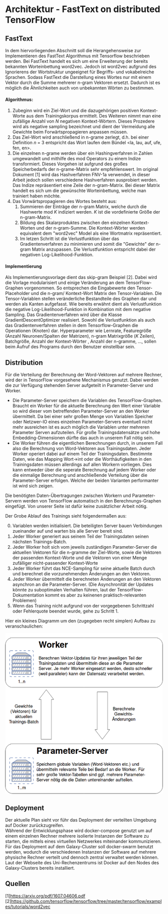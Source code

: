 # Architektur - FastText on distributed TensorFlow

## FastText

In dem hiervorliegenden Abschnitt soll die Herangehensweise zur Implementieren des FastText Algorithmus mit Tensorflow 
beschrieben werden. Bei FastText handelt es sich um eine Erweiterung der bereits bekannten Worteinbettung word2vec. 
Jedoch ist word2vec aufgrund des Ignorierens der Wortstruktur ungeeignet für Begriffs- und vokabelreiche Sprachen. 
Sodass FastText die Darstellung eines Wortes nur mit einem Vektor durch die Summe mehrerer n-gram Vektoren ersetzt. 
Dadurch ist es möglich die Ähnlichkeiten auch von unbekannten Wörten zu bestimmen. 

#### Algorithmus:

1) Zubeginn wird ein Ziel-Wort und die dazugehörigen positiven Kontext-Worte aus dem Trainingskorpus ermittelt. Des Weiteren nimmt man eine zufällige Anzahl 
von _N_ negativen Kontext-Wörtern. Dieses Prozedere wird als negative sampling bezeichnet und dient der Vermeidung alle Gewichte beim Forwärtspropagieren anpassen müssen.
2) Das Ziel-Wort wird anschließend in n-grame zerlegt, d.h. bei einer Definition _n_ = 3 entspricht das Wort laufen dem Bündel
<la, lau, auf, ufe, fen, en>.
3) Die einzelnen n-grame werden über ein Hashingverfahren in Zahlen umgewandelt und mithilfe des mod Operators 
zu einem Indize transformiert. Dieses Vorgehen ist aufgrund des großes Speicherbedarfs der n-grame-Matrix sehr empfehlenswert. Im original Dokument [1] wird das Hashverfahren FNV-1a verwendet, in dieser Arbeit jedoch sollen
verschiedene Hashverfahren ausprobiert werden. Das Indize repräsentiert eine Zeile der n-gram-Matrix. Bei dieser Matrix handelt es 
sich um die gewünschte Worteinbettung, welche man trainiert haben möchte.
3) Das Vorwärtspropagieren des Wortes besteht aus: 
   1) Summieren der Einträge der n-gram Matrix, welche durch die Hashwerte mod _K_ indiziert werden.
   _K_ ist die vordefinierte Größe der n-gram-Matrix.
   2) Bildung des Skalarproduktes zwischen den einzelnen Kontext-Worten und der n-gram-Summe.
   Die Kontext-Wörter werden equivalent dem "word2vec" Model als eine Wortmatrix repräsentiert.
   3) Im letzen Schritt ist die Verlustfunktion über das Gradientenverfahren zu minimieren und somit die "Gewichte" der n-gram Matrix anzupassen.
   Die Verlustfunktion entspricht dabei der negativen Log-Likelihood-Funktion.


#### Implementierung

Als Implementierungsvorlage dient das skip-gram Beispiel [2]. Dabei wird die Vorlage modularisiert und einige 
Veränderung an dem TensorFlow-Graphen vorgenommen. So entsprechen die Eingabewerte den Tensor-Placeholder und die n-gram/ 
Kontext-Wort Matrix den Tensor-Variablen. Die Tensor-Variablen stellen veränderliche Bestandteile des Graphen dar und 
werden als Kanten aufgefasst. Wie bereits erwähnt dient als Verlustfunktion die negative Log-Likelihood-Funktion in Kombination 
mit dem negative Sampling. Das Gradientenverfahren wird über die Klasse GradientDescentOptimizer realisiert. Sowohl die Verlustfunktion als auch
das Gradientenverfahren stellen in dem Tensorflow-Graphen die Operationen (Knoten) dar. Hyperparameter wie Lernrate, Featuregröße (Anzahl Neuronen/Spalten der Matrizen), n-gram Matrixgröße (_K_ Zeilen), Batchgröße, Anzahl der Kontext-Wörter , Anzahl der n-gramme, ...,
sollen beim Aufruf des Programs durch den Benutzer einstellbar sein. 




## Distribution

Für die Verteilung der Berechnung der Word-Vektoren auf mehrere Rechner, wird der in TensorFlow vorgesehene Mechanismus genutzt. Dabei werden die zur Verfügung stehenden Server aufgeteilt in Parameter-Server und Worker.  
- Die Parameter-Server speichern die Variablen des TensorFlow-Graphen. Braucht ein Worker für die aktuelle Berechnung den Wert einer Variable so wird dieser vom betreffenden Parameter-Server an den Worker übermittelt. Da bei einer sehr großen Menge von Variablen Speicher oder Netzwer-IO eines einzelnen Parameter-Servers eventuell nicht mehr ausreichen ist es auch möglich die Variablen unter mehreren Parameter Serven aufzuteilen. Für große Trainingsdatensätze und hohe Embedding-Dimensionen dürfte das auch in unserem Fall nötig sein. 
- Die Worker führen die eigentlichen Berechnungen durch, in unserem Fall also die Berechnung von Word-Vektoren aus Trainingsdaten. Jeder Worker operiert dabei auf einem Teil der Trainingsdaten. Bestimmte Daten, wie das Mapping Wort->int oder die Worthäufigkeiten in den Trainingsdaten müssen allerdings auf allen Workern vorliegen. Dies kann entweder über die seperate Berechnung auf jedem Worker oder die einmalige Berechnung und anschließende Verteilung über die Parameter-Server erfolgen. Welche der beiden Varianten performanter ist wird sich zeigen.  

Die benötigten Daten-Übertragungen zwischen Workern und Parameter-Servern werden von TensorFlow automatisch in den Berechnungs-Graphen eingefügt. Von unserer Seite ist dafür keine zusätzlicher Arbeit nötig. 

Der Grobe Ablauf des Trainings sieht folgendermaßen aus:  

0. Variablen werden initialisiert. Die beteiligten Server bauen Verbindungen zueinander auf und warten bis alle Server bereit sind.
1. Jeder Worker generiert aus seinem Teil der Trainingsdaten seinen nächsten Trainings-Batch.
2. Jeder Worker holt sich vom jeweils zuständigen Parameter-Server die aktuellen Vektoren für die n-gramme der Ziel-Worte, sowie die Vektoren der passenden Kontext-Worte und die Vektoren  von einer Menge zufälliger nicht-passender Kontext-Worte
3. Jeder Worker führt das NCE-Sampling für seine aktuelle Batch durch und berechnet die vorzunehmenden Änderungen an den Vektoren.
4. Jeder Worker übermittelt die berechneten Änderungen an den Vektoren asynchron an die Parameter-Server. (Die Asynchronität der Updates könnte zu suboptimalen Verhalten führen, laut der TensorFlow-Dokumentation kommt es aber zu keinenen praktisch-relevanten Problemen)
5. Wenn das Training nicht aufgrund von der vorgegebenen Schrittzahl oder Fehlerquote beendet wurde, gehe zu Schritt 1.




Hier ein kleines Diagramm um den (zugegeben recht simplen) Aufbau zu veranschaulichen:

![](./distribution-diagram.png)

## Deployment

Der aktuelle Plan sieht vor führ das Deployment der verteilten Umgebung auf Docker zurückzugreifen.  
Während der Entwicklungsphase wird docker-compose genutzt um auf einem einzelnen Rechner mehrere isolierte Instanzen der Software zu starten, die mittels eines virtuellen Netzwerkes miteinander kommunizieren.  
Für das Deployment auf dem Galaxy-Cluster soll docker-swarm benutzt werden, wodurch die verschiedenen Instanzen der Software auf mehrere physische Rechner verteilt und dennoch zentral verwaltet werden können. Laut der Webseite des Uni-Rechenzentrums ist Docker auf den Nodes des Galaxy-Clusters bereits installiert.


## Quellen

[1]https://arxiv.org/pdf/1607.04606.pdf  
[2]https://github.com/tensorflow/tensorflow/tree/master/tensorflow/examples/tutorials/word2vec






